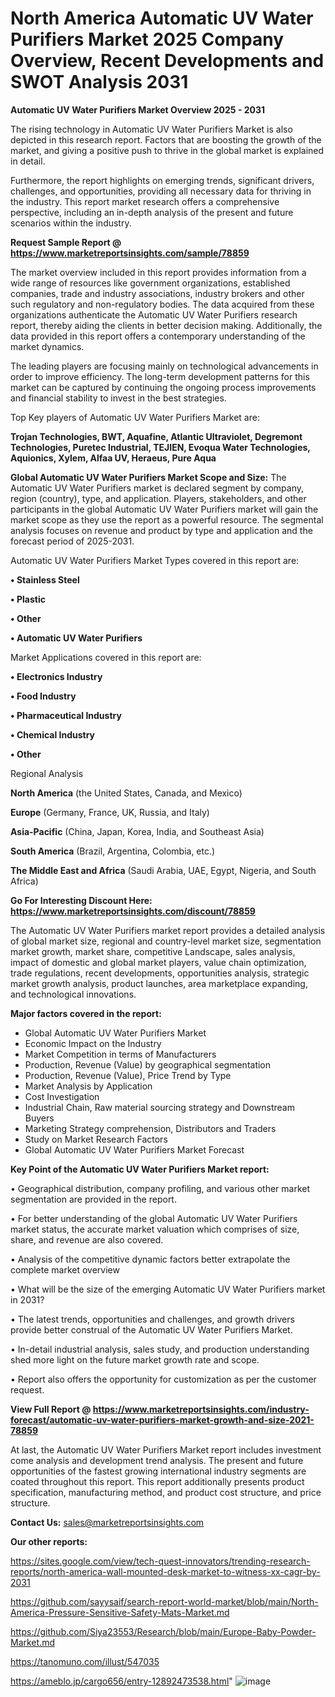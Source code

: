 # North America Automatic UV Water Purifiers Market 2025 Company Overview, Recent Developments and SWOT Analysis 2031

<Strong> Automatic UV Water Purifiers Market Overview 2025 - 2031</strong>

The rising technology in Automatic UV Water Purifiers Market is also depicted in this research report. Factors that are boosting the growth of the market, and giving a positive push to thrive in the global market is explained in detail.

Furthermore, the report highlights on emerging trends, significant drivers, challenges, and opportunities, providing all necessary data for thriving in the industry. This report market research offers a comprehensive perspective, including an in-depth analysis of the present and future scenarios within the industry.

<strong>Request Sample Report @ <a href=https://www.marketreportsinsights.com/sample/78859>https://www.marketreportsinsights.com/sample/78859</a></strong>

The market overview included in this report provides information from a wide range of resources like government organizations, established companies, trade and industry associations, industry brokers and other such regulatory and non-regulatory bodies. The data acquired from these organizations authenticate the Automatic UV Water Purifiers research report, thereby aiding the clients in better decision making. Additionally, the data provided in this report offers a contemporary understanding of the market dynamics.

The leading players are focusing mainly on technological advancements in order to improve efficiency. The long-term development patterns for this market can be captured by continuing the ongoing process improvements and financial stability to invest in the best strategies.

Top Key players of Automatic UV Water Purifiers Market are:

<strong>Trojan Technologies, BWT, Aquafine, Atlantic Ultraviolet, Degremont Technologies, Puretec Industrial, TEJIEN, Evoqua Water Technologies, Aquionics, Xylem, Alfaa UV, Heraeus, Pure Aqua</strong>

<strong><b>Global Automatic UV Water Purifiers Market Scope and Size:</b></strong>
The Automatic UV Water Purifiers market is declared segment by company, region (country), type, and application. Players, stakeholders, and other participants in the global Automatic UV Water Purifiers market will gain the market scope as they use the report as a powerful resource. The segmental analysis focuses on revenue and product by type and application and the forecast period of 2025-2031.

Automatic UV Water Purifiers Market Types covered in this report are:

<strong>• Stainless Steel

• Plastic

• Other

• Automatic UV Water Purifiers</strong>

Market Applications covered in this report are:

<strong>• Electronics Industry

• Food Industry

• Pharmaceutical Industry

• Chemical Industry

• Other</strong> 

Regional Analysis

<strong>North America</strong> (the United States, Canada, and Mexico)

<strong>Europe</strong> (Germany, France, UK, Russia, and Italy)

<strong>Asia-Pacific</strong> (China, Japan, Korea, India, and Southeast Asia)

<strong>South America</strong> (Brazil, Argentina, Colombia, etc.)

<strong>The Middle East and Africa</strong> (Saudi Arabia, UAE, Egypt, Nigeria, and South Africa)

<strong>Go For Interesting Discount Here: <a href=https://www.marketreportsinsights.com/discount/78859>https://www.marketreportsinsights.com/discount/78859</a></strong>

The Automatic UV Water Purifiers market report provides a detailed analysis of global market size, regional and country-level market size, segmentation market growth, market share, competitive Landscape, sales analysis, impact of domestic and global market players, value chain optimization, trade regulations, recent developments, opportunities analysis, strategic market growth analysis, product launches, area marketplace expanding, and technological innovations.

<strong><b>Major factors covered in the report:</b></strong>
<ul>
  <li>Global Automatic UV Water Purifiers Market </li>
  <li>Economic Impact on the Industry</li>
  <li>Market Competition in terms of Manufacturers</li>
  <li>Production, Revenue (Value) by geographical segmentation</li>
  <li>Production, Revenue (Value), Price Trend by Type</li>
  <li>Market Analysis by Application</li>
  <li>Cost Investigation</li>
  <li>Industrial Chain, Raw material sourcing strategy and Downstream Buyers</li>
  <li>Marketing Strategy comprehension, Distributors and Traders</li>
  <li>Study on Market Research Factors</li>
  <li>Global Automatic UV Water Purifiers Market Forecast</li>
</ul>

<strong><b>Key Point of the Automatic UV Water Purifiers Market report:</b></strong>

• Geographical distribution, company profiling, and various other market segmentation are provided in the report.

• For better understanding of the global Automatic UV Water Purifiers market status, the accurate market valuation which comprises of size, share, and revenue are also covered.

• Analysis of the competitive dynamic factors better extrapolate the complete market overview

• What will be the size of the emerging Automatic UV Water Purifiers market in 2031?

• The latest trends, opportunities and challenges, and growth drivers provide better construal of the Automatic UV Water Purifiers Market.

• In-detail industrial analysis, sales study, and production understanding shed more light on the future market growth rate and scope.

• Report also offers the opportunity for customization as per the customer request.

<strong><b>View Full Report @ <a href=https://www.marketreportsinsights.com/industry-forecast/automatic-uv-water-purifiers-market-growth-and-size-2021-78859>https://www.marketreportsinsights.com/industry-forecast/automatic-uv-water-purifiers-market-growth-and-size-2021-78859</a></b></strong>


At last, the Automatic UV Water Purifiers Market report includes investment come analysis and development trend analysis. The present and future opportunities of the fastest growing international industry segments are coated throughout this report. This report additionally presents product specification, manufacturing method, and product cost structure, and price structure.

<strong>Contact Us:</strong>
sales@marketreportsinsights.com

<strong>Our other reports:</strong>

<a href=https://sites.google.com/view/tech-quest-innovators/trending-research-reports/north-america-wall-mounted-desk-market-to-witness-xx-cagr-by-2031>https://sites.google.com/view/tech-quest-innovators/trending-research-reports/north-america-wall-mounted-desk-market-to-witness-xx-cagr-by-2031</a>

<a href=https://github.com/sayysaif/search-report-world-market/blob/main/North-America-Pressure-Sensitive-Safety-Mats-Market.md>https://github.com/sayysaif/search-report-world-market/blob/main/North-America-Pressure-Sensitive-Safety-Mats-Market.md</a>

<a href=https://github.com/Siya23553/Research/blob/main/Europe-Baby-Powder-Market.md>https://github.com/Siya23553/Research/blob/main/Europe-Baby-Powder-Market.md</a>

<a href=https://tanomuno.com/illust/547035>https://tanomuno.com/illust/547035</a>

<a href=https://ameblo.jp/cargo656/entry-12892473538.html>https://ameblo.jp/cargo656/entry-12892473538.html</a>"
![image](https://github.com/user-attachments/assets/a3515fee-a768-4c17-b060-8e4b56668f4d)

